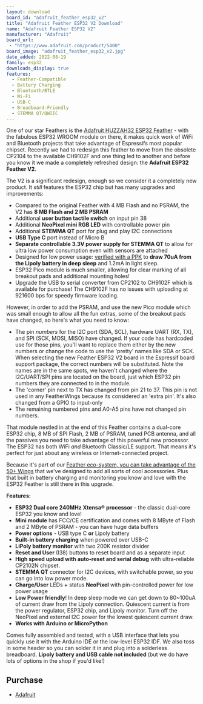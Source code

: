 ```yaml
---
layout: download
board_id: "adafruit_feather_esp32_v2"
title: "Adafruit Feather ESP32 V2 Download"
name: "Adafruit Feather ESP32 V2"
manufacturer: "Adafruit"
board_url:
 - "https://www.adafruit.com/product/5400"
board_image: "adafruit_feather_esp32_v2.jpg"
date_added: 2022-08-19
family: esp32
downloads_display: true
features:
  - Feather-Compatible
  - Battery Charging
  - Bluetooth/BTLE
  - Wi-Fi
  - USB-C
  - Breadboard-Friendly
  - STEMMA QT/QWIIC
---
```


One of our star Feathers is the [Adafruit HUZZAH32 ESP32 Feather](https://www.adafruit.com/product/3405) - with the fabulous ESP32 WROOM module on there, it makes quick work of WiFi and Bluetooth projects that take advantage of Espressifs most popular chipset. Recently we had to redesign this feather to move from the obsolete CP2104 to the available CH9102F and one thing led to another and before you know it we made a completely refreshed design: the **Adafruit ESP32 Feather V2**.

The V2 is a significant redesign, enough so we consider it a completely new product. It *still* features the ESP32 chip but has many upgrades and improvements:

- Compared to the original Feather with 4 MB Flash and no PSRAM, the V2 has **8 MB Flash and 2 MB PSRAM**
- Additional **user button tactile switch** on input pin 38
- Additional **NeoPixel mini RGB LED** with controllable power pin
- Additional **STEMMA QT** port for plug and play I2C connections
- **USB Type C** port instead of Micro B
- **Separate controllable 3.3V power supply for STEMMA QT** to allow for ultra low power consumption even with sensors are attached
- Designed for low power usage: [verified with a PPK](https://www.adafruit.com/product/5048) to **draw 70uA from the Lipoly battery in deep sleep** and 1.2mA in light sleep.
- ESP32 Pico module is much smaller, allowing for clear marking of all breakout pads and additional mounting holes!
- Upgrade the USB to serial converter from CP2102 to CH9102F which is available for purchase! The CH9102F has no issues with uploading at 921600 bps for speedy firmware loading.

However, in order to add the PSRAM, and use the new Pico module which was small enough to allow all the fun extras, some of the breakout pads have changed, so here's what you need to know:

- The pin *numbers* for the I2C port (SDA, SCL), hardware UART (RX, TX), and SPI (SCK, MOSI, MISO) have changed. If your code has hardcoded use for those pins, you'll want to replace them either by the new numbers or change the code to use the 'pretty' names like SDA or SCK.
  When selecting the new Feather ESP32 V2 board in the Espressif board support package, the correct numbers will be substituted.
  Note the names are in the same spots, we haven't changed where the I2C/UART/SPI pins are located on the board, just which ESP32 pin numbers they are connected to in the module.
- The 'corner' pin next to TX has changed from pin 21 to 37. This pin is not used in any FeatherWings because its considered an 'extra pin'. It's also changed from a GPIO to input-only
- The remaining numbered pins and A0-A5 pins have not changed pin numbers.

That module nestled in at the end of this Feather contains a dual-core ESP32 chip, 8 MB of SPI Flash, 2 MB of PSRAM, tuned PCB antenna, and all the passives you need to take advantage of this powerful new processor. The ESP32 has both WiFi *and* Bluetooth Classic/LE support. That means it's perfect for just about any wireless or Internet-connected project.

Because it's part of our [Feather eco-system, you can take advantage of the 50+ Wings](https://www.adafruit.com/category/814) that we've designed to add all sorts of cool accessories. Plus that built in battery charging and monitoring you know and love with the ESP32 Feather is still there in this upgrade.



**Features:**

- **ESP32 Dual core 240MHz Xtensa®** **processor** - the classic dual-core ESP32 you know and love!
- **Mini module** has FCC/CE certification and comes with 8 MByte of Flash and 2 MByte of PSRAM - you can have huge data buffers
- **Power options** - USB type C **or** Lipoly battery
- **Built-in battery charging** when powered over USB-C
- **LiPoly battery monitor** with two 200K resistor divider
- **Reset and User** (I38) buttons to reset board and as a separate input
- **High speed upload with auto-reset and serial debug** with ultra-reliable CP2102N chipset.
- **STEMMA QT** connector for I2C devices, with switchable power, so you can go into low power mode.
- **Charge/User** LEDs + status **NeoPixel** with pin-controlled power for low power usage
- **Low Power friendly**! In deep sleep mode we can get down to 80~100uA of current draw from the Lipoly connection. Quiescent current is from the power regulator, ESP32 chip, and Lipoly monitor. Turn off the NeoPixel and external I2C power for the lowest quiescent current draw.
- **Works with Arduino or MicroPython**

Comes fully assembled and tested, with a USB interface that lets you quickly use it with the Arduino IDE or the low-level ESP32 IDF. We also toss in some header so you can solder it in and plug into a solderless breadboard. **Lipoly battery and USB cable not included** (but we do have lots of options in the shop if you'd like!)

## Purchase

* [Adafruit](https://www.adafruit.com/product/5400)
